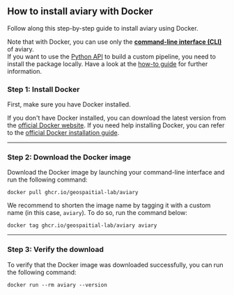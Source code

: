 <style>
  .md-sidebar--secondary { visibility: hidden }
</style>

## How to install aviary with Docker

Follow along this step-by-step guide to install aviary using Docker.

Note that with Docker, you can use only the [**command-line interface (CLI)**](../../cli_reference/index.md)
of aviary.<br />
If you want to use the [Python API](../../api_reference/index.md)
to build a custom pipeline, you need to install the package locally.
Have a look at the [how-to guide](how_to_install_aviary_with_venv.md) for further information.

### Step 1: Install Docker

First, make sure you have Docker installed.

If you don't have Docker installed, you can download the latest version from the
[official Docker website](https://www.docker.com).
If you need help installing Docker, you can refer to the
[official Docker installation guide](https://docs.docker.com/get-docker).

---

### Step 2: Download the Docker image

Download the Docker image by launching your command-line interface and run the following command:

```
docker pull ghcr.io/geospaitial-lab/aviary
```

We recommend to shorten the image name by tagging it with a custom name (in this case, `aviary`).
To do so, run the command below:

```
docker tag ghcr.io/geospaitial-lab/aviary aviary
```

---

### Step 3: Verify the download

To verify that the Docker image was downloaded successfully, you can run the following command:

```
docker run --rm aviary --version
```
